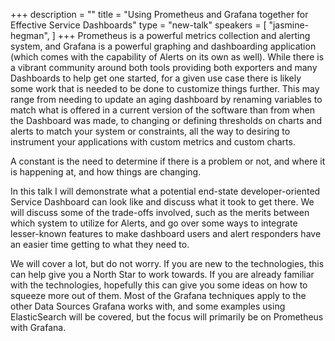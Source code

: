 +++
description = ""
title = "Using Prometheus and Grafana together for Effective Service Dashboards"
type = "new-talk"
speakers = [
        "jasmine-hegman",
]
+++
Prometheus is a powerful metrics collection and alerting system, and Grafana is a powerful graphing and dashboarding application (which comes with the capability of Alerts on its own as well). While there is a vibrant community around both tools providing both exporters and many Dashboards to help get one started, for a given use case there is likely some work that is needed to be done to customize things further. This may range from needing to update an aging dashboard by renaming variables to match what is offered in a current version of the software than from when the Dashboard was made, to changing or defining thresholds on charts and alerts to match your system or constraints, all the way to desiring to instrument your applications with custom metrics and custom charts.

A constant is the need to determine if there is a problem or not, and where it is happening at, and how things are changing.

In this talk I will demonstrate what a potential end-state developer-oriented Service Dashboard can look like and discuss what it took to get there. We will discuss some of the trade-offs involved, such as the merits between which system to utilize for Alerts, and go over some ways to integrate lesser-known features to make dashboard users and alert responders have an easier time getting to what they need to.

We will cover a lot, but do not worry. If you are new to the technologies, this can help give you a North Star to work towards. If you are already familiar with the technologies, hopefully this can give you some ideas on how to squeeze more out of them. Most of the Grafana techniques apply to the other Data Sources Grafana works with, and some examples using ElasticSearch will be covered, but the focus will primarily be on Prometheus with Grafana.